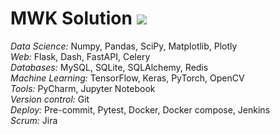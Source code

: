 # MWK Solution ![](https://www.codewars.com/users/mwk1020/badges/micro)
*Data Science:* Numpy, Pandas, SciPy, Matplotlib, Plotly  
*Web:* Flask, Dash, FastAPI, Celery  
*Databases:* MySQL, SQLite, SQLAlchemy, Redis  
*Machine Learning:* TensorFlow, Keras, PyTorch, OpenCV  
*Tools:* PyCharm, Jupyter Notebook  
*Version control:* Git  
*Deploy:* Pre-commit, Pytest, Docker, Docker compose, Jenkins  
*Scrum:* Jira  

